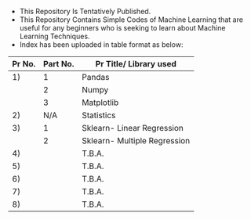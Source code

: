 - This Repository Is Tentatively Published.
- This Repository Contains Simple Codes of Machine Learning that are useful for any beginners who is seeking to learn about Machine Learning Techniques.
- Index has been uploaded in table format as below:

| Pr No. | Part No. | Pr Title/ Library used       |
| ------ | --------- | ---------------------------- |
| 1)     | 1         | Pandas                       |
|        | 2         | Numpy                        |
|        | 3         | Matplotlib                   |
| 2)     | N/A       | Statistics                   |
| 3)     | 1         | Sklearn- Linear Regression   |
|        | 2         | Sklearn- Multiple Regression |
| 4)     |           | T.B.A.                       |
| 5)     |           | T.B.A.                       |
| 6)     |           | T.B.A.                       |
| 7)     |           | T.B.A.                       |
| 8)     |           | T.B.A.                       |
